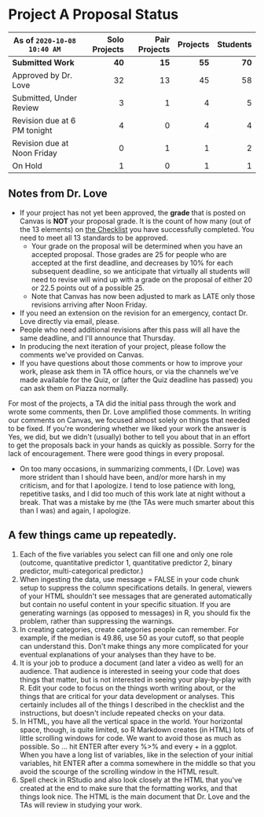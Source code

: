 # Project A Proposal Status

As of `2020-10-08 10:40 AM` | Solo Projects | Pair Projects | Projects | Students
------ | -----: | -------: | ------: | -------:
**Submitted Work** | **40** | **15** | **55** | **70**
Approved by Dr. Love | 32 | 13 | 45 | 58
Submitted, Under Review | 3 | 1 | 4 | 5
Revision due at 6 PM tonight | 4 | 0 | 4 | 4
Revision due at Noon Friday | 0 | 1 | 1 | 2
On Hold | 1 | 0 | 1 | 1

## Notes from Dr. Love

- If your project has not yet been approved, the **grade** that is posted on Canvas is **NOT** your proposal grade. It is the count of how many (out of the 13 elements) on [the Checklist](https://thomaselove.github.io/431-2020-projectA/checklist.html) you have successfully completed. You need to meet all 13 standards to be approved.
    - Your grade on the proposal will be determined when you have an accepted proposal. Those grades are 25 for people who are accepted at the first deadline, and decreases by 10% for each subsequent deadline, so we anticipate that virtually all students will need to revise will wind up with a grade on the proposal of either 20 or 22.5 points out of a possible 25.
    - Note that Canvas has now been adjusted to mark as LATE only those revisions arriving after Noon Friday.
- If you need an extension on the revision for an emergency, contact Dr. Love directly via email, please.
- People who need additional revisions after this pass will all have the same deadline, and I'll announce that Thursday.
- In producing the next iteration of your project, please follow the comments we've provided on Canvas. 
- If you have questions about those comments or how to improve your work, please ask them in TA office hours, or via the channels we've made available for the Quiz, or (after the Quiz deadline has passed) you can ask them on Piazza normally.

For most of the projects, a TA did the initial pass through the work and wrote some comments, then Dr. Love amplified those comments. In writing our comments on Canvas, we focused almost solely on things that needed to be fixed. If you're wondering whether we liked your work the answer is Yes, we did, but we didn't (usually) bother to tell you about that in an effort to get the proposals back in your hands as quickly as possible. Sorry for the lack of encouragement. There were good things in every proposal.

- On too many occasions, in summarizing comments, I (Dr. Love) was more strident than I should have been, and/or more harsh in my criticism, and for that I apologize. I tend to lose patience with long, repetitive tasks, and I did too much of this work late at night without a break. That was a mistake by me (the TAs were much smarter about this than I was) and again, I apologize. 

## A few things came up repeatedly.

1. Each of the five variables you select can fill one and only one role (outcome, quantitative predictor 1, quantitative predictor 2, binary predictor, multi-categorical predictor.) 
2. When ingesting the data, use message = FALSE in your code chunk setup to suppress the column specifications details. In general, viewers of your HTML shouldn't see messages that are generated automatically but contain no useful content in your specific situation. If you are generating warnings (as opposed to messages) in R, you should fix the problem, rather than suppressing the warnings.
3. In creating categories, create categories people can remember. For example, if the median is 49.86, use 50 as your cutoff, so that people can understand this. Don't make things any more complicated for your eventual explanations of your analyses than they have to be.
4. It is your job to produce a document (and later a video as well) for an audience. That audience is interested in seeing your code that does things that matter, but is not interested in seeing your play-by-play with R. Edit your code to focus on the things worth writing about, or the things that are critical for your data development or analyses. This certainly includes all of the things I described in the checklist and the instructions, but doesn't include repeated checks on your data.
5. In HTML, you have all the vertical space in the world. Your horizontal space, though, is quite limited, so R Markdown creates (in HTML) lots of little scrolling windows for code. We want to avoid those as much as possible. So ... hit ENTER after every %>% and every + in a ggplot. When you have a long list of variables, like in the selection of your initial variables, hit ENTER after a comma somewhere in the middle so that you avoid the scourge of the scrolling window in the HTML result.
6. Spell check in RStudio and also look closely at the HTML that you've created at the end to make sure that the formatting works, and that things look nice. The HTML is the main document that Dr. Love and the TAs will review in studying your work.

